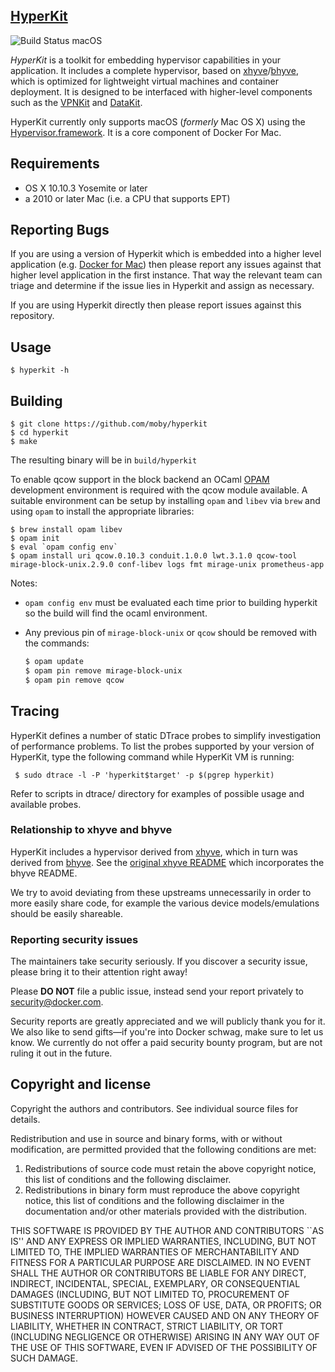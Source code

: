 ## [HyperKit](http://github.com/moby/hyperkit)

![Build Status macOS](https://circleci.com/gh/moby/hyperkit.svg?style=shield&circle-token=cf8379b302eab2bbf33821cafe164dbefb71982d)

*HyperKit* is a toolkit for embedding hypervisor capabilities in your application. It includes a complete hypervisor, based on [xhyve](https://github.com/mist64/xhyve)/[bhyve](http://bhyve.org), which is optimized for lightweight virtual machines and container deployment.  It is designed to be interfaced with higher-level components such as the [VPNKit](https://github.com/moby/vpnkit) and [DataKit](https://github.com/moby/datakit).

HyperKit currently only supports macOS (*formerly* Mac OS X) using the [Hypervisor.framework](https://developer.apple.com/library/mac/documentation/DriversKernelHardware/Reference/Hypervisor/index.html). It is a core component of Docker For Mac.


## Requirements

* OS X 10.10.3 Yosemite or later
* a 2010 or later Mac (i.e. a CPU that supports EPT)

## Reporting Bugs

If you are using a version of Hyperkit which is embedded into a higher level application (e.g. [Docker for Mac](https://github.com/docker/for-mac)) then please report any issues against that higher level application in the first instance. That way the relevant team can triage and determine if the issue lies in Hyperkit and assign as necessary.

If you are using Hyperkit directly then please report issues against this repository.

## Usage

    $ hyperkit -h

## Building

    $ git clone https://github.com/moby/hyperkit
    $ cd hyperkit
    $ make

The resulting binary will be in `build/hyperkit`

To enable qcow support in the block backend an OCaml [OPAM](https://opam.ocaml.org) development
environment is required with the qcow module available. A
suitable environment can be setup by installing `opam` and `libev`
via `brew` and using `opam` to install the appropriate libraries:

    $ brew install opam libev
    $ opam init
    $ eval `opam config env`
    $ opam install uri qcow.0.10.3 conduit.1.0.0 lwt.3.1.0 qcow-tool mirage-block-unix.2.9.0 conf-libev logs fmt mirage-unix prometheus-app

Notes:

- `opam config env` must be evaluated each time prior to building
  hyperkit so the build will find the ocaml environment.
- Any previous pin of `mirage-block-unix` or `qcow`
  should be removed with the commands:
  
  ```sh
  $ opam update
  $ opam pin remove mirage-block-unix
  $ opam pin remove qcow
  ```

## Tracing

HyperKit defines a number of static DTrace probes to simplify investigation of
performance problems. To list the probes supported by your version of HyperKit,
type the following command while HyperKit VM is running:

     $ sudo dtrace -l -P 'hyperkit$target' -p $(pgrep hyperkit)

Refer to scripts in dtrace/ directory for examples of possible usage and
available probes.

### Relationship to xhyve and bhyve

HyperKit includes a hypervisor derived from [xhyve](http://www.xhyve.org), which in turn
was derived from [bhyve](http://www.bhyve.org). See the [original xhyve
README](README.xhyve.md) which incorporates the bhyve README.

We try to avoid deviating from these upstreams unnecessarily in order
to more easily share code, for example the various device
models/emulations should be easily shareable.

### Reporting security issues

The maintainers take security seriously. If you discover a security issue,
please bring it to their attention right away!

Please **DO NOT** file a public issue, instead send your report privately to
[security@docker.com](mailto:security@docker.com).

Security reports are greatly appreciated and we will publicly thank you for it.
We also like to send gifts&mdash;if you're into Docker schwag, make sure to let
us know. We currently do not offer a paid security bounty program, but are not
ruling it out in the future.


## Copyright and license

Copyright the authors and contributors. See individual source files
for details.

 Redistribution and use in source and binary forms, with or without
 modification, are permitted provided that the following conditions
 are met:
 1. Redistributions of source code must retain the above copyright
    notice, this list of conditions and the following disclaimer.
 2. Redistributions in binary form must reproduce the above copyright
    notice, this list of conditions and the following disclaimer in the
    documentation and/or other materials provided with the distribution.

 THIS SOFTWARE IS PROVIDED BY THE AUTHOR AND CONTRIBUTORS ``AS IS'' AND
 ANY EXPRESS OR IMPLIED WARRANTIES, INCLUDING, BUT NOT LIMITED TO, THE
 IMPLIED WARRANTIES OF MERCHANTABILITY AND FITNESS FOR A PARTICULAR PURPOSE
 ARE DISCLAIMED.  IN NO EVENT SHALL THE AUTHOR OR CONTRIBUTORS BE LIABLE
 FOR ANY DIRECT, INDIRECT, INCIDENTAL, SPECIAL, EXEMPLARY, OR CONSEQUENTIAL
 DAMAGES (INCLUDING, BUT NOT LIMITED TO, PROCUREMENT OF SUBSTITUTE GOODS
 OR SERVICES; LOSS OF USE, DATA, OR PROFITS; OR BUSINESS INTERRUPTION)
 HOWEVER CAUSED AND ON ANY THEORY OF LIABILITY, WHETHER IN CONTRACT, STRICT
 LIABILITY, OR TORT (INCLUDING NEGLIGENCE OR OTHERWISE) ARISING IN ANY WAY
 OUT OF THE USE OF THIS SOFTWARE, EVEN IF ADVISED OF THE POSSIBILITY OF
 SUCH DAMAGE.
